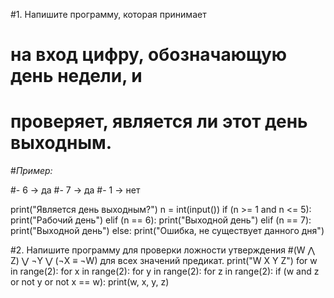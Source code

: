 #1. Напишите программу, которая принимает
# на вход цифру, обозначающую день недели, и
# проверяет, является ли этот день выходным.
#*Пример:*

#- 6 -> да
#- 7 -> да
#- 1 -> нет

print("Является день выходным?")
n = int(input())
if (n >= 1 and n <= 5):
    print("Рабочий день")
elif (n == 6):
    print("Выходной день")
elif (n == 7):
    print("Выходной день")
else:
    print("Ошибка, не существует данного дня")

#2. Напишите программу для проверки ложности утверждения
#(W ⋀ Z) ⋁ ¬Y ⋁ (¬X ≡ ¬W) для всех значений предикат.
print("W X Y Z")
for w in range(2):
    for x in range(2):
        for y in range(2):
            for z in range(2):
                if (w and z or not y or not x == w):
                    print(w, x, y, z)
